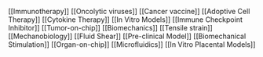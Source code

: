 [[Immunotherapy]]
[[Oncolytic viruses]]
[[Cancer vaccine]]
[[Adoptive Cell Therapy]]
[[Cytokine Therapy]]
[[In Vitro Models]]
[[Immune Checkpoint Inhibitor]]
[[Tumor-on-chip]]
[[Biomechanics]]
[[Tensile strain]]
[[Mechanobiology]]
[[Fluid Shear]]
[[Pre-clinical Model]]
[[Biomechanical Stimulation]]
[[Organ-on-chip]]
[[Microfluidics]]
[[In Vitro Placental Models]]
